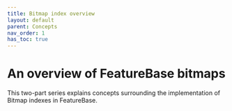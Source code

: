 ```yaml
---
title: Bitmap index overview
layout: default
parent: Concepts
nav_order: 1
has_toc: true
---
```


# An overview of FeatureBase bitmaps

This two-part series explains concepts surrounding the implementation of Bitmap indexes in FeatureBase.
